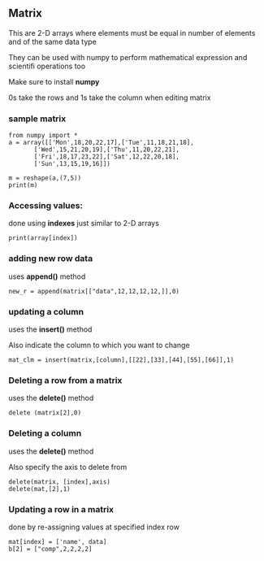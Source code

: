 
## Matrix

This are 2-D arrays where elements must be equal in number of elements and of the same data type

They can be used with numpy to perform mathematical expression and scientifi operations too

Make sure to install __numpy__

0s take the rows and 1s take the column when editing matrix

### sample matrix

	from numpy import * 
	a = array([['Mon',18,20,22,17],['Tue',11,18,21,18],
		   ['Wed',15,21,20,19],['Thu',11,20,22,21],
		   ['Fri',18,17,23,22],['Sat',12,22,20,18],
		   ['Sun',13,15,19,16]])
    
	m = reshape(a,(7,5))
	print(m)

### Accessing values:

done using __indexes__ just similar to 2-D arrays

	print(array[index])

### adding new row data

uses __append()__ method

	new_r = append(matrix[["data",12,12,12,12,]],0)

### updating a column

uses the __insert()__ method

Also indicate the column to which you want to change

	mat_clm = insert(matrix,[column],[[22],[33],[44],[55],[66]],1)

### Deleting a row from a matrix

uses the __delete()__ method 

	delete (matrix[2],0)

### Deleting a column

uses the __delete()__ method 

Also specify the axis to delete from

	delete(matrix, [index],axis)
	delete(mat,[2],1)

### Updating a row in a matrix

done by re-assigning values at specified index row

	mat[index] = ['name', data]
	b[2] = ["comp",2,2,2,2]
